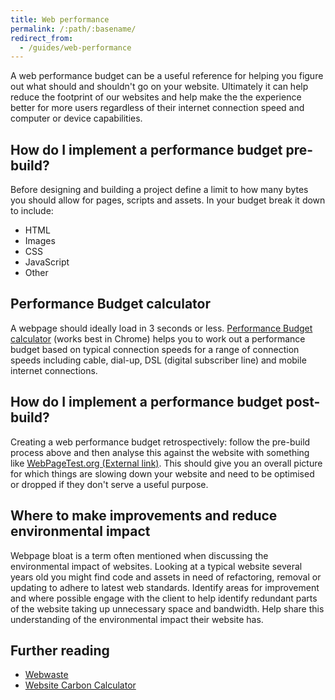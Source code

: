 ```yaml
---
title: Web performance
permalink: /:path/:basename/
redirect_from:
  - /guides/web-performance
---
```

A web performance budget can be a useful reference for helping you figure out
what should and shouldn't go on your website. Ultimately it can help reduce the
footprint of our websites and help make the the experience better for more users
regardless of their internet connection speed and computer or device
capabilities.

## How do I implement a performance budget pre-build?

Before designing and building a project define a limit to how many bytes you
should allow for pages, scripts and assets. In your budget break it down to
include:

* HTML
* Images
* CSS
* JavaScript
* Other

## Performance Budget calculator

A webpage should ideally load in 3 seconds or less.
[Performance Budget calculator](https://www.performancebudget.io/) (works best
in Chrome) helps you to work out a performance budget based on typical
connection speeds for a range of connection speeds including cable, dial-up, DSL
(digital subscriber line) and mobile internet connections.

## How do I implement a performance budget post-build?

Creating a web performance budget retrospectively: follow the pre-build process
above and then analyse this against the website with something like
[WebPageTest.org (External link)](https://www.webpagetest.org/). This should
give you an overall picture for which things are slowing down your website and
need to be optimised or dropped if they don't serve a useful purpose.

## Where to make improvements and reduce environmental impact

Webpage bloat is a term often mentioned when discussing the environmental impact
of websites. Looking at a typical website several years old you might find code
and assets in need of refactoring, removal or updating to adhere to latest web
standards. Identify areas for improvement and where possible engage with the
client to help identify redundant parts of the website taking up unnecessary
space and bandwidth. Help share this understanding of the environmental impact
their website has.

## Further reading

* [Webwaste](https://alistapart.com/article/webwaste/)
* [Website Carbon Calculator](https://www.websitecarbon.com/)